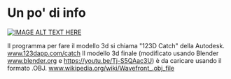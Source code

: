 # Un po' di info #

[![IMAGE ALT TEXT HERE](https://img.youtube.com/vi/YknP7q0-k1I/0.jpg)](https://www.youtube.com/watch?v=YknP7q0-k1I)

Il programma per fare il modello 3d si chiama "123D Catch" della Autodesk.
www.123dapp.com/catch
Il modello 3d finale (modificato usando Blender www.blender.org e https://youtu.be/Tj-S5QAac3U) è da caricare usando il formato .OBJ.
www.wikipedia.org/wiki/Wavefront_.obj_file
